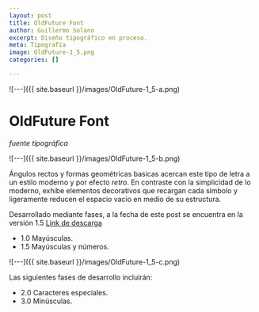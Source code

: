 ```yaml
---
layout: post
title: OldFuture Font
author: Guillermo Solano
excerpt: Diseño tipográfico en proceso.
meta: Tipografía
image: OldFuture-1_5.png
categories: []

---
```


![---]({{ site.baseurl }}/images/OldFuture-1_5-a.png)

# OldFuture Font
_fuente tipográfica_

![---]({{ site.baseurl }}/images/OldFuture-1_5-b.png)

Ángulos rectos y formas geométricas basicas acercan este tipo de letra a un estilo moderno y por efecto _retro_. En contraste con la simplicidad de lo moderno, exhibe elementos decorativos que recargan cada símbolo y ligeramente reducen el espacio vacio en medio de su estructura.

Desarrollado mediante fases, a la fecha de este post se encuentra en la versión 1.5 [Link de descarga](https://github.com/gsolat/blog/blob/master/images/OldFuture%201.5.ttf?raw=true) <br>
- 1.0 Mayúsculas.
- 1.5 Mayúsculas y números.

![---]({{ site.baseurl }}/images/OldFuture-1_5-c.png)

Las siguientes fases de desarrollo incluirán:

- 2.0 Caracteres especiales.
- 3.0 Minúsculas.
